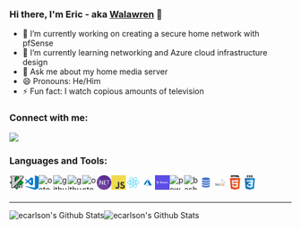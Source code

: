 ### Hi there, I'm Eric - aka [Walawren](https://github.com/Walawren) 👋

- 🔭 I’m currently working on creating a secure home network with pfSense
- 🌱 I’m currently learning networking and Azure cloud infrastructure design
- 💬 Ask me about my home media server
- 😄 Pronouns: He/Him
- ⚡ Fun fact: I watch copious amounts of television

### Connect with me:
[<img align="left" height="22" width="22" alt="ecarlson94 | LinkedIn" src="https://cdn.jsdelivr.net/npm/simple-icons@v3/icons/linkedin.svg" />][linkedin]

<br />

### Languages and Tools:
<img align="left" height="26" width="26" alt="vim" src="https://raw.githubusercontent.com/github/explore/80688e429a7d4ef2fca1e82350fe8e3517d3494d/topics/vim/vim.png" />
<img align="left" height="26" width="26" alt="vscode" src="https://raw.githubusercontent.com/github/explore/80688e429a7d4ef2fca1e82350fe8e3517d3494d/topics/visual-studio-code/visual-studio-code.png" />
<img align="left" height="26" width="26" alt="octopusdeploy" src="https://cdn.jsdelivr.net/npm/simple-icons@v3/icons/octopusdeploy.svg" />
<img align="left" height="26" width="26" alt="github" src="https://cdn.jsdelivr.net/npm/simple-icons@v3/icons/github.svg" />
<img align="left" height="26" width="26" alt="githubactions" src="https://cdn.jsdelivr.net/npm/simple-icons@v3/icons/githubactions.svg" />
<img align="left" height="26" width="26" alt="octopusdeploy" src="https://cdn.jsdelivr.net/npm/simple-icons@v3/icons/octopusdeploy.svg" />
<img align="left" height="26" width="26" alt="dotnet" src="https://raw.githubusercontent.com/github/explore/93d8a67084f94b2a444e510199a6e7622e5b09a3/topics/dotnet/dotnet.png" />
<img align="left" height="26" width="26" alt="javascript" src="https://raw.githubusercontent.com/github/explore/80688e429a7d4ef2fca1e82350fe8e3517d3494d/topics/javascript/javascript.png" />
<img align="left" height="26" width="26" alt="react" src="https://raw.githubusercontent.com/github/explore/80688e429a7d4ef2fca1e82350fe8e3517d3494d/topics/react/react.png" />
<img align="left" height="26" width="26" alt="azure" src="https://raw.githubusercontent.com/github/explore/80688e429a7d4ef2fca1e82350fe8e3517d3494d/topics/azure/azure.png" />
<img align="left" height="26" width="26" alt="terraform" src="https://raw.githubusercontent.com/github/explore/80688e429a7d4ef2fca1e82350fe8e3517d3494d/topics/terraform/terraform.png" />
<img align="left" height="26" width="26" alt="powershell" src="https://cdn.jsdelivr.net/npm/simple-icons@v3/icons/powershell.svg" />
<img align="left" height="26" width="26" alt="bash" src="https://cdn.jsdelivr.net/npm/simple-icons@v3/icons/gnubash.svg" />
<img align="left" height="26" width="26" alt="SQL" src="https://raw.githubusercontent.com/github/explore/80688e429a7d4ef2fca1e82350fe8e3517d3494d/topics/sql/sql.png" />
<img align="left" height="26" width="26" alt="MySQL" src="https://raw.githubusercontent.com/github/explore/80688e429a7d4ef2fca1e82350fe8e3517d3494d/topics/mysql/mysql.png" />
<img align="left" height="26" width="26" alt="html5" src="https://raw.githubusercontent.com/github/explore/80688e429a7d4ef2fca1e82350fe8e3517d3494d/topics/html/html.png" />
<img align="left" height="26" width="26" alt="css" src="https://raw.githubusercontent.com/github/explore/80688e429a7d4ef2fca1e82350fe8e3517d3494d/topics/css/css.png" />

[linkedin]: https://www.linkedin.com/in/michael-carlson-41899588

<br />
<br />

---

<img align="left" alt="ecarlson's Github Stats" src="https://github-readme-stats.vercel.app/api?username=ecarlson94&show_icons=true&hide_border=true&theme=dark" />
<img align="left" alt="ecarlson's Github Stats" src="https://github-readme-stats.vercel.app/api/top-langs/?username=ecarlson94&layout=compact&theme=dark&hide_border=true" />
<!--
**ecarlson94/ecarlson94** is a ✨ _special_ ✨ repository because its `README.md` (this file) appears on your GitHub profile.

simpleicons.org

-->
